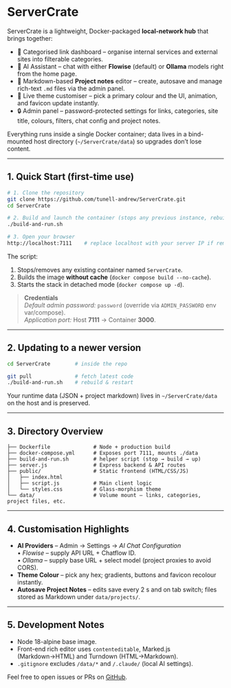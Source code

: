 # ServerCrate

ServerCrate is a lightweight, Docker-packaged **local-network hub** that brings together:

* 📂  Categorised link dashboard – organise internal services and external sites into filterable categories.
* 🤖  AI Assistant – chat with either **Flowise** (default) or **Ollama** models right from the home page.
* 📝  Markdown-based **Project notes** editor – create, autosave and manage rich-text `.md` files via the admin panel.
* 🌈  Live theme customiser – pick a primary colour and the UI, animation, and favicon update instantly.
* 🔒  Admin panel – password-protected settings for links, categories, site title, colours, filters, chat config and project notes.

Everything runs inside a single Docker container; data lives in a bind-mounted host directory (`~/ServerCrate/data`) so upgrades don’t lose content.

---
## 1. Quick Start (first-time use)

```bash
# 1. Clone the repository
git clone https://github.com/tunell-andrew/ServerCrate.git
cd ServerCrate

# 2. Build and launch the container (stops any previous instance, rebuilds image)
./build-and-run.sh

# 3. Open your browser
http://localhost:7111    # replace localhost with your server IP if remote
```
The script:
1. Stops/removes any existing container named `ServerCrate`.
2. Builds the image **without cache** (`docker compose build --no-cache`).
3. Starts the stack in detached mode (`docker compose up -d`).

> **Credentials**  
> *Default admin password:* `password` (override via `ADMIN_PASSWORD` env var/compose).  
> *Application port:* Host **7111** → Container **3000**.

---
## 2. Updating to a newer version

```bash
cd ServerCrate        # inside the repo

git pull              # fetch latest code
./build-and-run.sh    # rebuild & restart
```
Your runtime data (JSON + project markdown) lives in `~/ServerCrate/data` on the host and is preserved.

---
## 3. Directory Overview

```
├── Dockerfile              # Node + production build
├── docker-compose.yml      # Exposes port 7111, mounts ./data
├── build-and-run.sh        # helper script (stop → build → up)
├── server.js               # Express backend & API routes
├── public/                 # Static frontend (HTML/CSS/JS)
│   ├── index.html
│   ├── script.js           # Main client logic
│   └── styles.css          # Glass-morphism theme
└── data/                   # Volume mount – links, categories, project files, etc.
```

---
## 4. Customisation Highlights

* **AI Providers** – Admin → Settings → *AI Chat Configuration*  
  • *Flowise* – supply API URL + Chatflow ID.  
  • *Ollama*  – supply base URL + select model (project proxies to avoid CORS).
* **Theme Colour** – pick any hex; gradients, buttons and favicon recolour instantly.
* **Autosave Project Notes** – edits save every 2 s and on tab switch; files stored as Markdown under `data/projects/`.

---
## 5. Development Notes

* Node 18-alpine base image.
* Front-end rich editor uses `contenteditable`, Marked.js (Markdown→HTML) and Turndown (HTML→Markdown).
* `.gitignore` excludes `/data/*` and `/.claude/` (local AI settings).

Feel free to open issues or PRs on [GitHub](https://github.com/tunell-andrew/ServerCrate). 